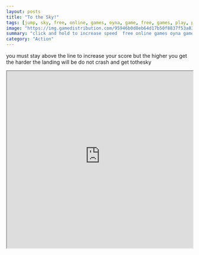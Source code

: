 ```yaml
---
layout: posts
title: "To the Sky!"
tags: [jump, sky, free, online, games, oyna, game, free, games, play, play, games]
image: "https://img.gamedistribution.com/95946b0d8eb64d17b50f8837f53a83b4-512x384.jpeg"
summary: "click and hold to increase speed  free online games oyna game free games play play games"
category: "Action"
---
```


you must stay above the line to increase your score but the higher you get the harder the landing will be do not crash and get tothesky

<iframe width="100%" height="480px;" src="https://html5.gamedistribution.com/95946b0d8eb64d17b50f8837f53a83b4/"></iframe>
